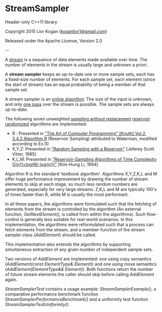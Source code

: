 # StreamSampler

Header-only C++11 library

Copyright 2015 Lior Kogan (koganlior1@gmail.com)

Released under the Apache License, Version 2.0

--

A [stream](https://en.wikipedia.org/wiki/Stream_(computing)) is a sequence of data elements made available over time. The number of elements in the stream is usually large and unknown a priori. 

A **stream sampler** keeps an up-to-date one or more sample sets, each has a fixed-size number of elements. For each sample set, each element (since the start of stream) has an equal probability of being a member of that sample set. 

A stream sampler is an [online algorithm](https://en.wikipedia.org/wiki/Online_algorithm): The size of the input is unknown, and only [one pass](https://en.wikipedia.org/wiki/One-pass_algorithm) over the stream is possible. The sample sets are always up-to-date.

The following seven unweighted [sampling without replacement](https://en.wikipedia.org/wiki/Simple_random_sample) [reservoir](https://en.wikipedia.org/wiki/Reservoir_sampling) [randomized](https://en.wikipedia.org/wiki/Randomized_algorithm) algorithms are implemented:

 - R    : Presented in ["The Art of Computer Programming" [Knuth] Vol.2, 3.4.2 Algorithm R](https://books.google.co.il/books?id=Zu-HAwAAQBAJ&printsec=frontcover&hl=iw&source=gbs_ge_summary_r&cad=0#v=onepage&q&f=false) (Reservoir Sampling) attributed to Waterman, modified according to Ex.10
 - X,Y,Z: Presented in ["Random Sampling with a Reservoir"](http://www.cs.umd.edu/~samir/498/vitter.pdf) [Jeferey Scott Vitter, 1985]
 - K,L,M: Presented in ["Reservoir-Sampling Algorithms of Time Complexity O(n(1+log(N)-log(n)))"](http://dl.acm.org/citation.cfm?id=198435) [Kim-Hung Li, 1994]

Algorithm R is the standard 'textbook algorithm'. Algorithms X,Y,Z,K,L and M offer huge performance improvement by drawing the number of stream elements to skip at each stage, so much less random numbers are generated, especially for very large streams. Z,K,L and M are typically 100's of times faster than R, while M is usually the most performant.

In all these papers, the algorithms were formulated such that the fetching of elements from the stream is controlled by the algorithm (An external function, *GetNextElement()*, is called from within the algorithms). Such flow-control is generally less suitable for real-world scenarios. In this implementation, the algorithms were reformulated such that a process can fetch elements from the stream, and a member-function of the stream sampler class (*AddElement*) should be called.

This implementation also extends the algorithms by supporting simultaneous extraction of any given number of independent sample sets.

Two versions of *AddElement* are implemented: one using copy semantics (*AddElement(const ElementType& Element)*) and one using move semantics (*AddElement(ElementType&& Element)*). Both functions return the number of future stream elements the caller should skip before calling *AddElement* again.

*StreamSamplerTest* contains a usage example: *StreamSamplerExample()*, a comparative performance benchmark function *StreamSamplerPerformanceBenchmark()* and a uniformity test function *StreamSamplerTestUniformity()*.

